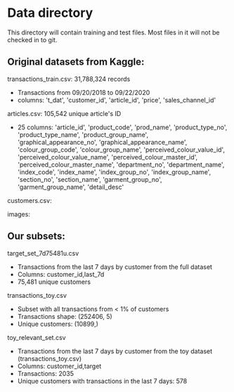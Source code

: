 # Data directory
This directory will contain training and test files. Most files in it will not be checked in to git.

## Original datasets from Kaggle:
transactions_train.csv: 31,788,324 records
+ Transactions from 09/20/2018 to 09/22/2020
+ columns: 't_dat', 'customer_id', 'article_id', 'price', 'sales_channel_id'

articles.csv: 105,542 unique article's ID  
+ 25 columns: 'article_id', 'product_code', 'prod_name', 'product_type_no',
       'product_type_name', 'product_group_name', 'graphical_appearance_no',
       'graphical_appearance_name', 'colour_group_code', 'colour_group_name',
       'perceived_colour_value_id', 'perceived_colour_value_name',
       'perceived_colour_master_id', 'perceived_colour_master_name',
       'department_no', 'department_name', 'index_code', 'index_name',
       'index_group_no', 'index_group_name', 'section_no', 'section_name',
       'garment_group_no', 'garment_group_name', 'detail_desc'
        
customers.csv:
 
images:

## Our subsets: 
target_set_7d75481u.csv 
+ Transactions from the last 7 days by customer from the full dataset
+ Columns: customer_id,last_7d 
+ 75,481 unique customers

transactions_toy.csv
+ Subset with all transactions from < 1% of customers 
+ Transactions shape:  (252406, 5)
+ Unique customers:  (10899,)

toy_relevant_set.csv
+ Transactions from the last 7 days by customer from the toy dataset (transactions_toy.csv)
+ Columns: customer_id,target
+ Transactions: 2035
+ Unique customers with transactions in the last 7 days: 578